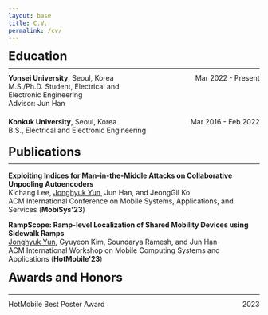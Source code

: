 ```yaml
---
layout: base
title: C.V.
permalink: /cv/
---
```


<div style="font-size: 1.5rem; margin-bottom: 10px;"><strong>Education</strong></div>
<!-- Reduce margin around the hr -->
<hr style="margin-top: 5px; margin-bottom: 10px;"> 
<!-- Yonsei University -->
<div style="display: table; width: 100%; margin-bottom: 20px;">
  <div style="display: table-row;">
    <div style="display: table-cell; padding-right: 15px; vertical-align: top; width: 60%;">
      <strong>Yonsei University</strong>, Seoul, Korea<br>
      M.S./Ph.D. Student, Electrical and Electronic Engineering<br>
      Advisor: Jun Han
    </div>
    <div class="date" style="display: table-cell; vertical-align: top; width: 40%; text-align: right;">
      Mar 2022 - Present
    </div>
  </div>
</div>

<!-- Konkuk University -->
<div style="display: table; width: 100%; margin-bottom: 20px;">
  <div style="display: table-row;">
    <div style="display: table-cell; padding-right: 15px; vertical-align: top; width: 60%;">
      <strong>Konkuk University</strong>, Seoul, Korea<br>
      B.S., Electrical and Electronic Engineering
    </div>
    <div class="date" style="display: table-cell; vertical-align: top; width: 40%; text-align: right;">
      Mar 2016 - Feb 2022
    </div>
  </div>
</div>

<style>
/* CSS for mobile screens */
@media (max-width: 768px) {
  .date {
    white-space: nowrap;
  }
  .date br {
    display: none;
  }
  .date::after {
    content: ' ';
    display: block;
  }
}
</style>

<!-- Publications -->
<!-- ............................................................................................................... -->
<div style="font-size: 1.5rem; margin-bottom: 10px;"><strong>Publications</strong></div>
<hr style="margin-top: 5px; margin-bottom: 10px;"> 

<!-- MobiSys'23 Demo -->
<strong>Exploiting Indices for Man-in-the-Middle Attacks on Collaborative Unpooling Autoencoders</strong><br>
Kichang Lee, <u>Jonghyuk Yun</u>, Jun Han, and JeongGil Ko<br>
ACM International Conference on Mobile Systems, Applications, and Services (<strong>MobiSys'23</strong>)<br>

<!-- HotMobile'23 -->
<strong>RampScope: Ramp-level Localization of Shared Mobility Devices using Sidewalk Ramps</strong><br>
<u>Jonghyuk Yun</u>, Gyuyeon Kim, Soundarya Ramesh, and Jun Han<br>
ACM International Workshop on Mobile Computing Systems and Applications (<strong>HotMobile'23</strong>)
<!-- ............................................................................................................... -->

<!-- Honors and Awards -->
<!-- ............................................................................................................... -->
<div style="font-size: 1.5rem; margin-bottom: 20px;"><strong>Awards and Honors</strong></div>
<hr style="margin-top: 5px; margin-bottom: 10px;"> 

<div style="display: table; width: 100%;">

  <!-- Each award entry is a table row -->
  <div style="display: table-row;">
    <div style="display: table-cell; vertical-align: top;">
      HotMobile Best Poster Award<br>
    </div>
    <div style="display: table-cell; text-align: right; vertical-align: top;">
      2023
    </div>
  </div>

</div>
